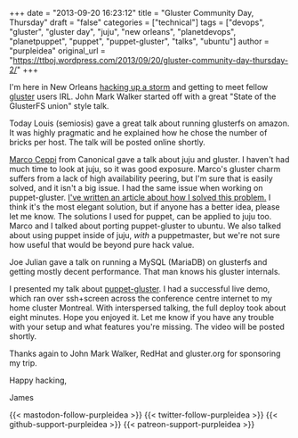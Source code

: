 +++
date = "2013-09-20 16:23:12"
title = "Gluster Community Day, Thursday"
draft = "false"
categories = ["technical"]
tags = ["devops", "gluster", "gluster day", "juju", "new orleans", "planetdevops", "planetpuppet", "puppet", "puppet-gluster", "talks", "ubuntu"]
author = "purpleidea"
original_url = "https://ttboj.wordpress.com/2013/09/20/gluster-community-day-thursday-2/"
+++

I'm here in New Orleans <a href="https://github.com/purpleidea/puppet-gluster">hacking up a storm</a> and getting to meet fellow <a href="http://blog.gluster.org/blog/">gluster</a> users IRL. John Mark Walker started off with a great "State of the GlusterFS union" style talk.

Today Louis (semiosis) gave a great talk about running glusterfs on amazon. It was highly pragmatic and he explained how he chose the number of bricks per host. The talk will be posted online shortly.

<a href="https://twitter.com/marcoceppi">Marco Ceppi</a> from Canonical gave a talk about juju and gluster. I haven't had much time to look at juju, so it was good exposure. Marco's gluster charm suffers from a lack of high availability peering, but I'm sure that is easily solved, and it isn't a big issue. I had the same issue when working on puppet-gluster. <a title="How to avoid cluster race conditions or: How to implement a distributed lock manager in puppet" href="/blog/2012/08/23/how-to-avoid-cluster-race-conditions-or-how-to-implement-a-distributed-lock-manager-in-puppet/">I've written an article about how I solved this problem.</a> I think it's the most elegant solution, but if anyone has a better idea, please let me know. The solutions I used for puppet, can be applied to juju too. Marco and I talked about porting puppet-gluster to ubuntu. We also talked about using puppet inside of juju, <em>with</em> a puppetmaster, but we're not sure how useful that would be beyond pure hack value.

Joe Julian gave a talk on running a MySQL (MariaDB) on glusterfs and getting mostly decent performance. That man knows his gluster internals.

I presented my talk about <a href="https://github.com/purpleidea/puppet-gluster">puppet-gluster</a>. I had a successful live demo, which ran over ssh+screen across the conference centre internet to my home cluster Montreal. With interspersed talking, the full deploy took about eight minutes. Hope you enjoyed it. Let me know if you have any trouble with your setup and what features you're missing. The video will be posted shortly.

Thanks again to John Mark Walker, RedHat and gluster.org for sponsoring my trip.

Happy hacking,

James

{{< mastodon-follow-purpleidea >}}
{{< twitter-follow-purpleidea >}}
{{< github-support-purpleidea >}}
{{< patreon-support-purpleidea >}}
